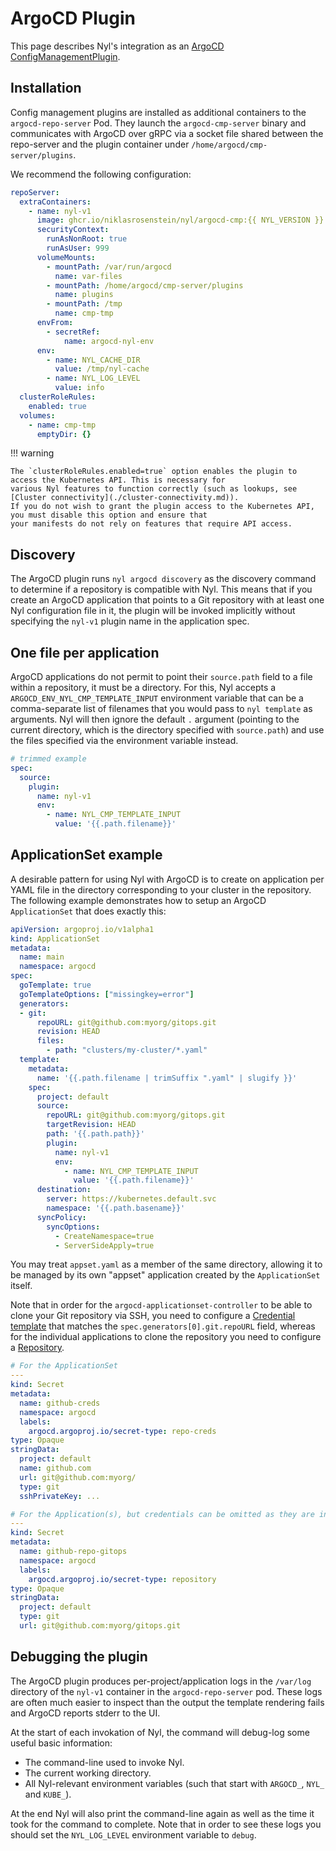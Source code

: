 # ArgoCD Plugin

  [0]: https://argo-cd.readthedocs.io/en/latest/operator-manual/config-management-plugins/

This page describes Nyl's integration as an [ArgoCD ConfigManagementPlugin][0].

## Installation

Config management plugins are installed as additional containers to the `argocd-repo-server` Pod. They launch the
`argocd-cmp-server` binary and communicates with ArgoCD over gRPC via a socket file shared between the repo-server
and the plugin container under `/home/argocd/cmp-server/plugins`.

We recommend the following configuration:

```yaml title="argocd-values.yaml"
repoServer:
  extraContainers:
    - name: nyl-v1
      image: ghcr.io/niklasrosenstein/nyl/argocd-cmp:{{ NYL_VERSION }}
      securityContext:
        runAsNonRoot: true
        runAsUser: 999
      volumeMounts:
        - mountPath: /var/run/argocd
          name: var-files
        - mountPath: /home/argocd/cmp-server/plugins
          name: plugins
        - mountPath: /tmp
          name: cmp-tmp
      envFrom:
        - secretRef:
            name: argocd-nyl-env
      env:
        - name: NYL_CACHE_DIR
          value: /tmp/nyl-cache
        - name: NYL_LOG_LEVEL
          value: info
  clusterRoleRules:
    enabled: true
  volumes:
    - name: cmp-tmp
      emptyDir: {}
```

!!! warning

    The `clusterRoleRules.enabled=true` option enables the plugin to access the Kubernetes API. This is necessary for
    various Nyl features to function correctly (such as lookups, see [Cluster connectivity](./cluster-connectivity.md)).
    If you do not wish to grant the plugin access to the Kubernetes API, you must disable this option and ensure that
    your manifests do not rely on features that require API access.

## Discovery

The ArgoCD plugin runs `nyl argocd discovery` as the discovery command to determine if a repository is compatible with
Nyl. This means that if you create an ArgoCD application that points to a Git repository with at least one Nyl
configuration file in it, the plugin will be invoked implicitly without specifying the `nyl-v1` plugin name in the
application spec.

## One file per application

ArgoCD applications do not permit to point their `source.path` field to a file within a repository, it must be a
directory. For this, Nyl accepts a `ARGOCD_ENV_NYL_CMP_TEMPLATE_INPUT` environment variable that can be a comma-separate
list of filenames that you would pass to `nyl template` as arguments. Nyl will then ignore the default `.` argument
(pointing to the current directory, which is the directory specified with `source.path`) and use the files specified
via the environment variable instead.

```yaml title="argocd-application.yaml"
# trimmed example
spec:
  source:
    plugin:
      name: nyl-v1
      env:
        - name: NYL_CMP_TEMPLATE_INPUT
          value: '{{.path.filename}}'
```

## ApplicationSet example

A desirable pattern for using Nyl with ArgoCD is to create on application per YAML file in the directory corresponding
to your cluster in the repository. The following example demonstrates how to setup an ArgoCD `ApplicationSet` that
does exactly this:

```yaml title="appset.yaml"
apiVersion: argoproj.io/v1alpha1
kind: ApplicationSet
metadata:
  name: main
  namespace: argocd
spec:
  goTemplate: true
  goTemplateOptions: ["missingkey=error"]
  generators:
  - git:
      repoURL: git@github.com:myorg/gitops.git
      revision: HEAD
      files:
        - path: "clusters/my-cluster/*.yaml"
  template:
    metadata:
      name: '{{.path.filename | trimSuffix ".yaml" | slugify }}'
    spec:
      project: default
      source:
        repoURL: git@github.com:myorg/gitops.git
        targetRevision: HEAD
        path: '{{.path.path}}'
        plugin:
          name: nyl-v1
          env:
            - name: NYL_CMP_TEMPLATE_INPUT
              value: '{{.path.filename}}'
      destination:
        server: https://kubernetes.default.svc
        namespace: '{{.path.basename}}'
      syncPolicy:
        syncOptions:
          - CreateNamespace=true
          - ServerSideApply=true
```

You may treat `appset.yaml` as a member of the same directory, allowing it to be managed by its own "appset" application
created by the `ApplicationSet` itself.

Note that in order for the `argocd-applicationset-controller` to be able to clone your Git repository via SSH, you
need to configure a [Credential template](https://argo-cd.readthedocs.io/en/stable/user-guide/private-repositories/#credential-templates)
that matches the `spec.generators[0].git.repoURL` field, whereas for the individual applications to clone the repository
you need to configure a [Repository](https://argo-cd.readthedocs.io/en/stable/user-guide/private-repositories/#repositories).

```yaml title="repository-secrets.yaml"
# For the ApplicationSet
---
kind: Secret
metadata:
  name: github-creds
  namespace: argocd
  labels:
    argocd.argoproj.io/secret-type: repo-creds
type: Opaque
stringData:
  project: default
  name: github.com
  url: git@github.com:myorg/
  type: git
  sshPrivateKey: ...

# For the Application(s), but credentials can be omitted as they are inherited from the repo-creds above.
---
kind: Secret
metadata:
  name: github-repo-gitops
  namespace: argocd
  labels:
    argocd.argoproj.io/secret-type: repository
type: Opaque
stringData:
  project: default
  type: git
  url: git@github.com:myorg/gitops.git
```

## Debugging the plugin

The ArgoCD plugin produces per-project/application logs in the `/var/log` directory of the `nyl-v1` container in the
`argocd-repo-server` pod. These logs are often much easier to inspect than the output the template rendering fails
and ArgoCD reports stderr to the UI.

At the start of each invokation of Nyl, the command will debug-log some useful basic information:

* The command-line used to invoke Nyl.
* The current working directory.
* All Nyl-relevant environment variables (such that start with `ARGOCD_`, `NYL_` and `KUBE_`).

At the end Nyl will also print the command-line again as well as the time it took for the command to complete.
Note that in order to see these logs you should set the `NYL_LOG_LEVEL` environment variable to `debug`.
